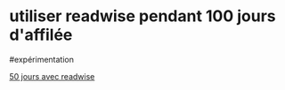 # utiliser readwise pendant 100 jours d'affilée
#expérimentation 

[50 jours avec readwise][1]

[1]: https://11d.im/yo/20220211221937/